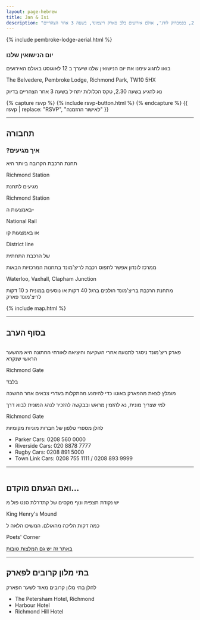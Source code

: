 ```yaml
---
layout: page-hebrew
title: Jan & Isi
description: "אנחנו מתחתנים בתאריך 12 לאוגוסט 2019, בפמברוק לודג', אולם אירועים בלב פארק ריצמונד, בשעה 3 אחר הצהריים."
---
```


{% include pembroke-lodge-aerial.html %}


### יום הנישואין שלנו

בואו לחגוג עימנו את יום הנישואין שלנו שיערך ב 12 לאוגוסט באולם האירועים

The Belvedere, Pembroke Lodge,
Richmond Park, TW10 5HX
  
נא להגיע בשעה 2.30, טקס הכלולות יתחיל בשעה 3 אחר הצהריים בדיוק



{% capture rsvp %}
{% include rsvp-button.html %}
{% endcapture %}
{{ rsvp | replace: "RSVP", "לאישור ההזמנה" }}

---
## תחבורה

### ?איך מגיעים

תחנת הרכבת הקרובה ביותר היא 

Richmond Station 

מגיעים לתחנת 

Richmond Station

באמצעות ה- 

National Rail 

או באמצעות קו  

District line 

של הרכבת התחתית

ממרכז לונדון אפשר לתפוס רכבת לריצ'מונד בתחנות המרכזיות הבאות

Waterloo, Vaxhall, Clapham Junction
 
מתחנת הרכבת בריצ'מונד הולכים ברגל 40 דקות או נוסעים במונית כ 10 דקות לריצ'מונד פארק

{% include map.html %}

---

## בסוף הערב

<span class="image right">
<img alt="" src="{{ "/images/deer.jpg" | absolute_url }}" />
</span>

פארק ריצ'מונד ניסגר לתנועה אחרי השקיעה והיציאה לאורחי החתונה היא מהשער הראשי שנקרא 

Richmond Gate

בלבד

מומלץ לצאת מהפארק באוטו כדי להימנע מהתקלות בעדרי צבאים אחר החשכה

למי שצריך מונית, נא להזמין מראש ובבקשה להזכיר לנהג המונית לבוא דרך 

Richmond Gate

להלן מספרי טלפון של חברות מוניות מקומיות

- Parker Cars: 0208 560 0000
- Riverside Cars: 020 8878 7777
- Rugby Cars: 0208 891 5000
- Town Link Cars: 0208 755 1111 / 0208 893 9999

---

<span class="image right">
<img alt="" src="{{ "/images/king-henry.jpg" | absolute_url }}" />
</span>

## ואם הגעתם מוקדם…

יש נקודת תצפית ונוף מקסים של קתדרלת סנט פול מ 

King Henry's Mound 

כמה דקות הליכה מהאולם. המשיכו הלאה ל

Poets' Corner

 [באתר זה יש גם המלצות טובות](http://www.hakolal.co.il/לונדון/אזורים-מרכזיים-בלונדון/ריצמונד-richmond/)

---

## בתי מלון קרובים לפארק

להלן בתי מלון קרובים מאוד לשער הפארק 

- The Petersham Hotel, Richmond
- Harbour Hotel
- Richmond Hill Hotel
